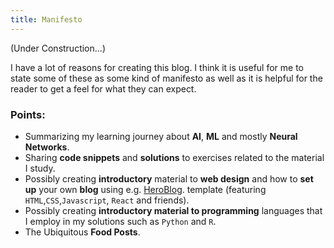 ```yaml
---
title: Manifesto
---
```


(Under Construction...)

I have a lot of reasons for creating this blog. I think it is useful for me to state some of these as some kind of 
manifesto as well as it is helpful for the reader to get a feel for what they can expect.

### Points:

* Summarizing my learning journey about **AI**, **ML** and mostly **Neural Networks**.
* Sharing **code snippets** and **solutions** to exercises related to the material I study.
* Possibly creating **introductory** material to **web design** and how to **set up** your own **blog** using e.g. [HeroBlog](https://github.com/greglobinski/gatsby-starter-hero-blog).
template (featuring `HTML`,`CSS`,`Javascript`, `React` and friends).
* Possibly creating **introductory material to programming** languages that I 
employ in my solutions such as `Python` and `R`.
* The Ubiquitous **Food Posts**.

